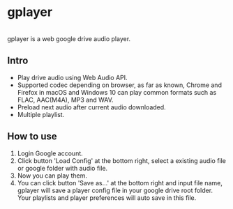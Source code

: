 # gplayer </br>
</br>
gplayer is a web google drive audio player.</br>

## Intro </br>
 * Play drive audio using Web Audio API.</br>
 * Supported codec depending on browser, as far as known, Chrome and Firefox in macOS and Windows 10 can play common formats such as FLAC, AAC(M4A), MP3 and WAV. </br>
 * Preload next audio after current audio downloaded.</br>
 * Multiple playlist.</br>

## How to use </br>
 1. Login Google account.</br>
 2. Click button 'Load Config' at the bottom right, select a existing audio file or google folder with audio file.
 3. Now you can play them.
 4. You can click button 'Save as...' at the bottom right and input file name, gplayer will save a player config file in your google drive root folder. Your playlists and player preferences will auto save in this file.